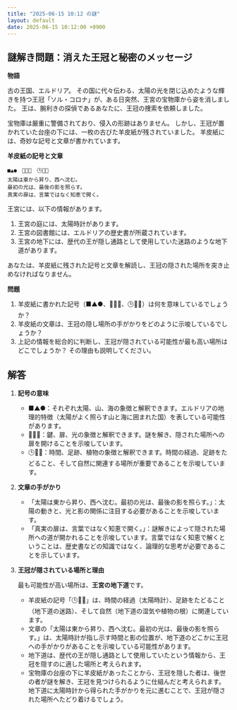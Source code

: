```yaml
---
title: "2025-06-15 10:12 の謎"
layout: default
date: 2025-06-15 10:12:00 +0900
---
```

## 謎解き問題：消えた王冠と秘密のメッセージ

**物語**

古の王国、エルドリア。
その国に代々伝わる、太陽の光を閉じ込めたような輝きを持つ王冠「ソル・コロナ」が、ある日突然、王宮の宝物庫から姿を消しました。
王は、腕利きの探偵であるあなたに、王冠の捜索を依頼しました。

宝物庫は厳重に警備されており、侵入の形跡はありません。
しかし、王冠が置かれていた台座の下には、一枚の古びた羊皮紙が残されていました。
羊皮紙には、奇妙な記号と文章が書かれています。

**羊皮紙の記号と文章**

```
■▲●　🔑🚪💡　🕒🐾🌿
太陽は東から昇り、西へ沈む。
最初の光は、最後の影を照らす。
真実の扉は、言葉ではなく知恵で開く。
```

王宮には、以下の情報があります。

1.  王宮の庭には、太陽時計があります。
2.  王宮の図書館には、エルドリアの歴史書が所蔵されています。
3.  王宮の地下には、歴代の王が隠し通路として使用していた迷路のような地下道があります。

あなたは、羊皮紙に残された記号と文章を解読し、王冠の隠された場所を突き止めなければなりません。

**問題**

1.  羊皮紙に書かれた記号（■▲●、🔑🚪💡、🕒🐾🌿）は何を意味しているでしょうか？
2.  羊皮紙の文章は、王冠の隠し場所の手がかりをどのように示唆しているでしょうか？
3.  上記の情報を総合的に判断し、王冠が隠されている可能性が最も高い場所はどこでしょうか？
    その理由も説明してください。

## 解答

1.  **記号の意味**

    *   ■▲●：それぞれ太陽、山、海の象徴と解釈できます。エルドリアの地理的特徴（太陽がよく照らす山と海に囲まれた国）を表している可能性があります。
    *   🔑🚪💡：鍵、扉、光の象徴と解釈できます。謎を解き、隠された場所への扉を開けることを示唆しています。
    *   🕒🐾🌿：時間、足跡、植物の象徴と解釈できます。時間の経過、足跡をたどること、そして自然に関連する場所が重要であることを示唆しています。

2.  **文章の手がかり**

    *   「太陽は東から昇り、西へ沈む。最初の光は、最後の影を照らす。」：太陽の動きと、光と影の関係に注目する必要があることを示唆しています。
    *   「真実の扉は、言葉ではなく知恵で開く。」：謎解きによって隠された場所への道が開かれることを示唆しています。言葉ではなく知恵で解くということは、歴史書などの知識ではなく、論理的な思考が必要であることを示しています。

3.  **王冠が隠されている場所と理由**

    最も可能性が高い場所は、**王宮の地下道**です。

    *   羊皮紙の記号「🕒🐾🌿」は、時間の経過（太陽時計）、足跡をたどること（地下道の迷路）、そして自然（地下道の湿気や植物の根）に関連しています。
    *   文章の「太陽は東から昇り、西へ沈む。最初の光は、最後の影を照らす。」は、太陽時計が指し示す時間と影の位置が、地下道のどこかに王冠への手がかりがあることを示唆している可能性があります。
    * 地下道は、歴代の王が隠し通路として使用していたという情報から、王冠を隠すのに適した場所と考えられます。
    * 宝物庫の台座の下に羊皮紙があったことから、王冠を隠した者は、後世の者が謎を解き、王冠を見つけられるように仕組んだと考えられます。地下道に太陽時計から得られた手がかりを元に進むことで、王冠が隠された場所へたどり着けるでしょう。
